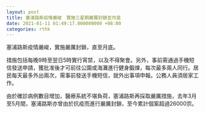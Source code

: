 ```yaml
---
layout: post
title: 塞浦路斯疫情嚴峻　實施三星期嚴厲封鎖至月底
date: 2021-01-11 01:49:17.000000000 +08:00
categories: rthk
---
```


塞浦路斯疫情嚴峻，實施嚴厲封鎖，直至月底。

措施包括每晚9時至翌日5時實行宵禁，以及不得聚會。另外，事前需通過手機短信發送申請，獲批准後才可前往公園或海灘進行健身鍛煉，每次最多兩人同行。居民每天最多外出兩次，需事前發送手機短信，就外出事項申報。公務人員須居家工作。

由於確診病例數目增加，醫療系統不堪負荷，塞浦路斯再採取嚴厲措施，去年3月至5月間，塞浦路斯亦曾由於抗疫而進行嚴厲封鎖，至今累計個案超過26000宗。
